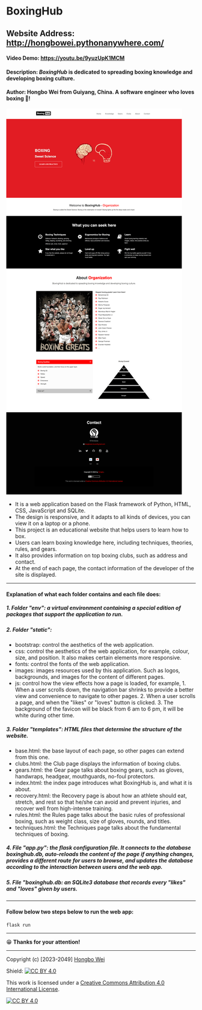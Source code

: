 # BoxingHub

## Website Address: http://hongbowei.pythonanywhere.com/

#### Video Demo: https://youtu.be/9yuzUpK1MCM

#### Description: **_BoxingHub_ is dedicated to spreading boxing knowledge and developing boxing culture.**

#### Author: Hongbo Wei from Guiyang, China. A software engineer who loves boxing 🥊!

![BoxingHub](static/images/preview.png "BoxingHub")

- It is a web application based on the Flask framework of Python, HTML, CSS, JavaScript and SQLite.
- The design is responsive, and it adapts to all kinds of devices, you can view it on a laptop or a phone.
- This project is an educational website that helps users to learn how to box.
- Users can learn boxing knowledge here, including techniques, theories, rules, and gears.
- It also provides information on top boxing clubs, such as address and contact.
- At the end of each page, the contact information of the developer of the site is displayed.

---

#### Explanation of what each folder contains and each file does:

##### 1. Folder "env": a virtual environment containing a special edition of packages that support the application to run.

##### 2. Folder "static":

- bootstrap: control the aesthetics of the web application.
- css: control the aesthetics of the web application, for example, colour, size, and position. It also makes certain elements more responsive.
- fonts: control the fonts of the web application.
- images: images resources used by this application. Such as logos, backgrounds, and images for the content of different pages.
- js: control how the view effects how a page is loaded, for example, 1. When a user scrolls down, the navigation bar shrinks to provide a better view and convenience to navigate to other pages. 2. When a user scrolls a page, and when the "likes" or "loves" button is clicked. 3. The background of the favicon will be black from 6 am to 6 pm, it will be white during other time.

##### 3. Folder "templates": HTML files that determine the structure of the website.

- base.html: the base layout of each page, so other pages can extend from this one.
- clubs.html: the Club page displays the information of boxing clubs.
- gears.html: the Gear page talks about boxing gears, such as gloves, handwraps, headgear, mouthguards, no-foul protectors.
- index.html: the index page introduces what BoxingHub is, and what it is about.
- recovery.html: the Recovery page is about how an athlete should eat, stretch, and rest so that he/she can avoid and prevent injuries, and recover well from high-intense training.
- rules.html: the Rules page talks about the basic rules of professional boxing, such as weight class, size of gloves, rounds, and titles.
- techniques.html: the Techniques page talks about the fundamental techniques of boxing.

##### 4. File "app.py": the flask configuration file. It connects to the database boxinghub.db, auto-reloads the content of the page if anything changes, provides a different route for users to browse, and updates the database according to the interaction between users and the web app.

##### 5. File "boxinghub.db: an SQLite3 database that records every "likes" and "loves" given by users.

---

#### Follow below two steps below to run the web app:

    flask run

---

😁 **Thanks for your attention!**

---

Copyright (c) [2023-2049] [Hongbo Wei](https://github.com/hongbo-weia)

Shield: [![CC BY 4.0][cc-by-shield]][cc-by]

This work is licensed under a
[Creative Commons Attribution 4.0 International License][cc-by].

[![CC BY 4.0][cc-by-image]][cc-by]

[cc-by]: http://creativecommons.org/licenses/by/4.0/
[cc-by-image]: https://i.creativecommons.org/l/by/4.0/88x31.png
[cc-by-shield]: https://img.shields.io/badge/License-CC%20BY%204.0-lightgrey.svg
